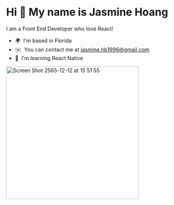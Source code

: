 
Hi 👋 My name is Jasmine Hoang
==============================

I am a Front End Developer who love React!

* 🌍  I'm based in Florida
* ✉️  You can contact me at [jasmine.hb1996@gmail.com](mailto:jasmine.hb1996@gmail.com)
* 🧠  I'm learning React Native
<img width="356" alt="Screen Shot 2565-12-12 at 15 51 55" src="https://user-images.githubusercontent.com/64363533/207362834-093ddb08-03f6-4285-a037-c9aeb9586789.png">

